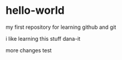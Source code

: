 # hello-world
my first repository for learning github and git

i like learning this stuff
dana-it

more changes test
